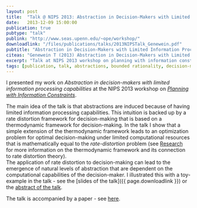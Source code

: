 ```yaml
---
layout: post
title:  "Talk @ NIPS 2013: Abstraction in Decision-Makers with Limited Information Processing Capabilities"
date:   2013-12-09 15:00:00
publication: true
pubtype: "talk"
publink: "http://www.seas.upenn.edu/~ope/workshop/"
downloadlink: "/files/publications/talks/2013NIPSTalk_Genewein.pdf"
pubtitle: "Abstraction in Decision-Makers with Limited Information Processing Capabilities"
citeas: "Genewein T (2013) Abstraction in Decision-Makers with Limited Information Processing Capabilities, NIPS 2013 workshop on Planning with Information Constraints"
excerpt: "Talk at NIPS 2013 workshop on planning with information constraints - Abstraction in Decision-Makers with Limited Information Processing Capabilities."
tags: [publication, talk, abstractions, bounded rationality, decision-making, rate distortion]
---
```

I presented my work on *Abstraction in decision-makers with limited information processing capabilities* at the NIPS 2013 workshop on [*Planning with Information Constraints*](https://old.nips.cc/Conferences/2013/Program/event.php?ID=3723).

The main idea of the talk is that abstractions are induced because of having limited information processing capabilities. This intuition is backed up by a rate distortion framework for decision-making that is based on a thermodynamic framework for decision-making. In the talk I show that a simple extension of the thermodynamic framework leads to an optimization problem for optimal decision-making under limited computational resources that is mathematically equal to the *rate-distortion* problem  (see [Research](/research/) for more information on the thermodynamic framework and its connection to rate distortion theory).  
The application of rate distortion to decision-making can lead to the emergence of natural levels of abstraction that are dependent on the computational capabilities of the decision-maker. I illustrated this with a toy-example in the talk - see the [slides of the talk]({{ page.downloadlink }}) or the [abstract of the talk](http://www.seas.upenn.edu/~ope/workshop/program.pdf).

The talk is accompanied by a paper - see [here](/Paper-NIPS-workshop-abstractions/).
